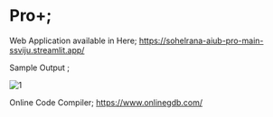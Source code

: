 # Pro+; 
Web Application available in Here; https://sohelrana-aiub-pro-main-ssviju.streamlit.app/

Sample Output ;

![1](https://user-images.githubusercontent.com/123891111/221364980-96dffd77-da8a-45c9-b030-74d3d3bb4f4a.JPG)

Online Code Compiler; https://www.onlinegdb.com/

